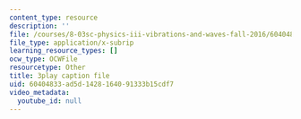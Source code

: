 ```yaml
---
content_type: resource
description: ''
file: /courses/8-03sc-physics-iii-vibrations-and-waves-fall-2016/60404833ad5d1428164091333b15cdf7_BX4QPdP7fT8.srt
file_type: application/x-subrip
learning_resource_types: []
ocw_type: OCWFile
resourcetype: Other
title: 3play caption file
uid: 60404833-ad5d-1428-1640-91333b15cdf7
video_metadata:
  youtube_id: null
---
```

